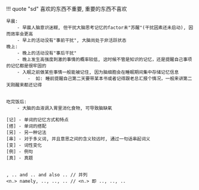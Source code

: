 
!!! quote "sd"
	喜欢的东西不重要, 重要的东西不喜欢

```title="被单词时机"
早晨:
	- 早晨人脑意识迷糊, 但干扰大脑思考记忆的factor未"苏醒"(干扰因素还未启动), 因而效率会更高
	- 早上的活动没有"事前干扰", 大脑尚处于非活跃状态
晚上:
	- 晚上的活动没有"事后干扰"
	- 晚上发生高强度刺激的事情的概率较低, 这时候不管是知识的记忆，还是提醒自己事项的记忆都是很牢固的
	- 入眠之前做某些事情一般能被记住, 因为脑细胞会在睡眠期间集中存储记忆信息
		-  如: 睡前提醒自己第二天要带某本书或者记得跟老总汇报个情况，一般来讲第二天刚醒来都还记得
```

```title="自我暗示"

```

```title="影响倦意的因素"
吃完饭后:
	- 大脑的血液调入胃里消化食物, 可导致脑缺氧

```

```title="约定"
[记] - 单词的记忆方式和特点
[搭] - 单词的搭配
[另] - 另一种记法
[串] - 对于多义词, 并且意思之间的含义较远时, 通过一句话串起词义
[变] - 词性变化
[例] - 例句
[真] - 真题
```

```title="记忆方式"

```

```
, .. and .. and also .. // 并列
<n.> namely, .., .., ..	// <n.> 即 .., .., ..
```